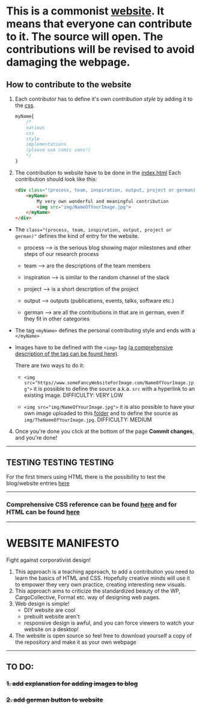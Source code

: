 
# This is a commonist [website](http://commoning.rocks). It means that everyone can contribute to it. The source will open. The contributions will be revised to avoid damaging the webpage.
## How to contribute to the website
1. Each contributor has to define it's own _contribution style_ by adding it to the [css](https://github.com/commoningtoys/commoningWebsite/blob/master/style.css).
    ```css
    myName{
        /*
        various
        css
        style
        implementations
        (please use comic sans!)
        */
    }
    ```
2. The contribution to website have to be done in the [index.html](https://github.com/commoningtoys/commoningWebsite/blob/master/index.html)
Each contribution should look like this:
    ```html
    <div class="(process, team, inspiration, output, project or german)">
        <myName>
            My very own wonderful and meaningful contribution
            <img src="img/NameOfYourImage.jpg">
        </myName>
    </div>
    ```
* The `class="(process, team, inspiration, output, project or german)"` defines the kind of entry for the website.
    * process --> is the serious blog showing major milestones and other steps of our research process

    * team --> are the descriptions of the team members

    * inspiration --> is similar to the random channel of the slack

    * project --> is a short description of the project

    * output --> outputs (publications, events, talks, software etc.)

    * german --> are all the contributions in that are in german, even if they fit in other categories

* The tag `<myName>` defines the personal contributing style and ends with a `</myName>`
* Images have to be defined with the `<img>` tag [(a comprehensive description of the tag can be found here)](https://www.w3schools.com/tags/tag_img.asp).

    There are two ways to do it:
    * `<img src="https//www.someFancyWebsiteForImage.com/NameOfYourImage.jpg">` it is possible to define the source a.k.a. `src` with a hyperlink to an existing image. DIFFICULTY: VERY LOW

    * `<img src="img/NameOfYourImage.jpg">` it is also possible to have your own image uploaded to this [folder](https://github.com/commoningtoys/commoningWebsite/tree/master/img) and to define the source as `img/TheNameOfYourImage.jpg`. DIFFICULTY: MEDIUM
4. Once you're done you click at the bottom of the page **Commit changes**, and you're done!
*********************
## TESTING TESTING TESTING
For the first timers using HTML there is the possibility to test the blog/website entries [here](https://jsfiddle.net/yyyyaaaannnnoooo/x1k4sxpt/18/)
*********************
### Comprehensive CSS reference can be found [here](https://www.w3schools.com/cssref/default.asp) and for HTML can be found [here](https://www.w3schools.com/tags/default.asp) 
*********************
# WEBSITE MANIFESTO
Fight against corporativist design!
1. This approach is a teaching approach, to add a contribution you need to learn the basics of HTML and CSS. Hopefully creative minds will use it to empower they very own practice, creating interesting new visuals.
2. This approach aims to criticize the standardized beauty of the WP, CargoCollective, Format etc. way of designing web pages.
3. Web design is simple!
    * DIY website are cool
    * prebuilt website aren't
    * responsive design is awful, and you can force viewers to watch your website on a desktop!
4. The website is open source so feel free to download yourself a copy of the repository and make it as your own webpage
***********************
## TO DO:
### ~~1. add explanation for adding images to blog~~
### ~~2. add german button to website~~
